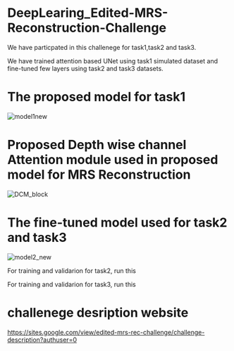# DeepLearing_Edited-MRS-Reconstruction-Challenge

We have particpated in this challenege for task1,task2 and task3.

We have trained attention based UNet using task1 simulated dataset and fine-tuned few layers using task2 and task3 datasets.

# The proposed model for task1

![model1new](https://user-images.githubusercontent.com/46267777/236612457-47aaeaf4-0ba7-43b8-a5f8-fef5bcd4685d.png)

# Proposed Depth wise channel Attention module used in proposed model for MRS Reconstruction

![DCM_block](https://user-images.githubusercontent.com/46267777/236612725-bf1c09e1-d7f0-4d3d-8a47-9b55a5250a9c.png)


# The fine-tuned model used for task2 and task3 

![model2_new](https://user-images.githubusercontent.com/46267777/236612500-6bb52e55-db9c-4c61-a312-1be4cfe4a294.png)

For training and validarion for task2, run this 


For training and validarion for task3, run this 


# challenege desription website
https://sites.google.com/view/edited-mrs-rec-challenge/challenge-description?authuser=0

